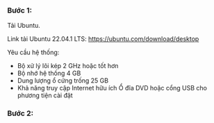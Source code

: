 ### Bước 1: 

Tải Ubuntu.

Link tải Ubuntu 22.04.1 LTS: https://ubuntu.com/download/desktop

Yêu cầu hệ thống:

- Bộ xử lý lõi kép 2 GHz hoặc tốt hơn 
- Bộ nhớ hệ thống 4 GB 
- Dung lượng ổ cứng trống 25 GB 
- Khả năng truy cập Internet hữu ích Ổ đĩa DVD hoặc cổng USB cho phương tiện cài đặt

### Bước 2: 
